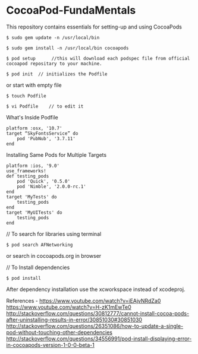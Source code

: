 # CocoaPod-FundaMentals
This repository contains essentials for setting-up and using CocoaPods

    $ sudo gem update -n /usr/local/bin

    $ sudo gem install -n /usr/local/bin cocoapods

    $ pod setup      //this will download each podspec file from official cocoapod repositary to your machine.

    $ pod init  // initializes the Podfile

or start with empty file

    $ touch Podfile

    $ vi Podfile    // to edit it

What's Inside Podfile

    platform :osx, '10.7'
    target “SkyFontsService” do
        pod 'PubNub', '3.7.11'
    end


Installing Same Pods for Multiple Targets

    platform :ios, '9.0'    
    use_frameworks!
    def testing_pods
        pod 'Quick', '0.5.0'
        pod 'Nimble', '2.0.0-rc.1'
    end
    target 'MyTests' do
        testing_pods
    end 
    target 'MyUITests' do
        testing_pods
    end

// To search for libraries using terminal

    $ pod search AFNetworking

or search in cocoapods.org in browser

// To Install dependencies 

    $ pod install

After dependency installation use the xcworkspace instead of xcodeproj. 

References -
https://www.youtube.com/watch?v=iEAjvNRdZa0
https://www.youtube.com/watch?v=H-zK1mEwTe0
http://stackoverflow.com/questions/30812777/cannot-install-cocoa-pods-after-uninstalling-results-in-error/30851030#30851030
http://stackoverflow.com/questions/26351086/how-to-update-a-single-pod-without-touching-other-dependencies
http://stackoverflow.com/questions/34556991/pod-install-displaying-error-in-cocoapods-version-1-0-0-beta-1


